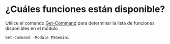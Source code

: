 # ¿Cuáles funciones están disponible?

Utilice el comando [Get-Command](https://msdn.microsoft.com/en-us/powershell/reference/5.1/microsoft.powershell.core/get-command) para determinar la lista de funciones disponibles en el módulo

```
Get-Command -Module PSGemini
```
